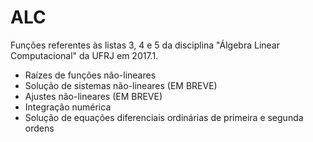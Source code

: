 # ALC
Funções referentes às listas 3, 4 e 5 da disciplina "Álgebra Linear Computacional" da UFRJ em 2017.1.

 - Raízes de funções não-lineares
 - Solução de sistemas não-lineares (EM BREVE)
 - Ajustes não-lineares (EM BREVE)
 - Integração numérica
 - Solução de equações diferenciais ordinárias de primeira e segunda ordens
